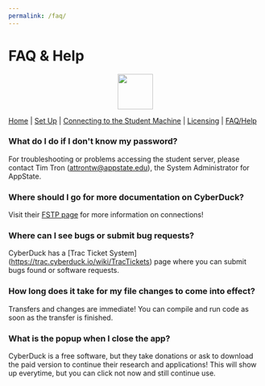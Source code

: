 ```yaml
---
permalink: /faq/
---
```


# FAQ & Help

<p align="center">
  		<img width="70" height="70" src="https://user-images.githubusercontent.com/91332670/137805359-29b8978b-c4e1-4d63-80d2-6d1fd8989b9a.jpg">
	</p>

<nav>
            <div>
                <a href="https://hessorr.github.io/CyberDuck/index/">Home</a>	| 
                <a href="https://hessorr.github.io/CyberDuck/setup/">Set Up</a>	| 
                <a href="https://hessorr.github.io/CyberDuck/connecting/">Connecting to the Student Machine</a>	| 
                <a href="https://hessorr.github.io/CyberDuck/licensing/">Licensing</a>	| 
                <a href="https://hessorr.github.io/CyberDuck/faq/">FAQ/Help</a>	
	</div>
</nav>

### What do I do if I don't know my password?	
For troubleshooting or problems accessing the student server, please contact Tim Tron (attrontw@appstate.edu), the System Administrator for AppState.

### Where should I go for more documentation on CyberDuck?
Visit their [FSTP page](https://trac.cyberduck.io/wiki/help/en/howto/sftp) for more information on connections!

### Where can I see bugs or submit bug requests?
CyberDuck has a [Trac Ticket System] (https://trac.cyberduck.io/wiki/TracTickets) page where you can submit bugs found or software requests. 

### How long does it take for my file changes to come into effect?
Transfers and changes are immediate! You can compile and run code as soon as the transfer is finished.

### What is the popup when I close the app?
CyberDuck is a free software, but they take donations or ask to download the paid version to continue their research and applications! This will show up everytime, but you can click not now and still continue use. 

